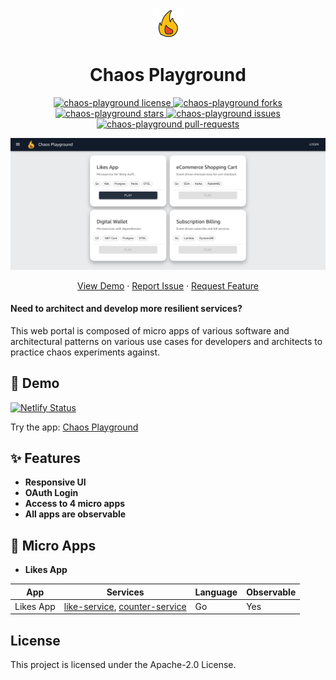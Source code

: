 <p align="center">
  <a href="https://github.com/farhanangullia/chaos-playground">
    <img alt="Chaos Playground" src="./docs/fire.png" width="48" />
  </a>
</p>
<h1 align="center">
  Chaos Playground
</h1>

<p align="center">
<a href="https://github.com/farhanangullia/chaos-playground/blob/main/LICENSE" target="blank">
<img src="https://img.shields.io/github/license/farhanangullia/chaos-playground?style=flat-square" alt="chaos-playground license" />
</a>
<a href="https://github.com/farhanangullia/chaos-playground/fork" target="blank">
<img src="https://img.shields.io/github/forks/farhanangullia/chaos-playground?style=flat-square" alt="chaos-playground forks"/>
</a>
<a href="https://github.com/farhanangullia/chaos-playground/stargazers" target="blank">
<img src="https://img.shields.io/github/stars/farhanangullia/chaos-playground?style=flat-square" alt="chaos-playground stars"/>
</a>
<a href="https://github.com/farhanangullia/chaos-playground/issues" target="blank">
<img src="https://img.shields.io/github/issues/farhanangullia/chaos-playground?style=flat-square" alt="chaos-playground issues"/>
</a>
<a href="https://github.com/farhanangullia/chaos-playground/pulls" target="blank">
<img src="https://img.shields.io/github/issues-pr/farhanangullia/chaos-playground?style=flat-square" alt="chaos-playground pull-requests"/>
</a>
</p>

<p align="center"><img src="./docs/chaos-playground.png" alt="chaos-playground png" /></p>

<p align="center">
    <a href="https://chaosplayground.netlify.app" target="blank">View Demo</a>
    ·
    <a href="https://github.com/farhanangullia/chaos-playground/issues/new/choose">Report Issue</a>
    ·
    <a href="https://github.com/farhanangullia/chaos-playground/issues/new/choose">Request Feature</a>
</p>

#### Need to architect and develop more resilient services?
This web portal is composed of micro apps of various software and architectural patterns on various use cases for developers and architects to practice chaos experiments against.


## 🚀 Demo
[![Netlify Status](https://api.netlify.com/api/v1/badges/e1fec818-e5c1-40cd-9603-e888d56a2266/deploy-status)](https://app.netlify.com/sites/chaosplayground/deploys)

Try the app: [Chaos Playground](https://chaosplayground.netlify.app)

## ✨ Features

- **Responsive UI**
- **OAuth Login**
- **Access to 4 micro apps**
- **All apps are observable**

## 🌟 Micro Apps

- **Likes App**


| App       	| Services                      	| Language 	| Observable 	|
|-----------	|-------------------------------	|----------	|------------	|
| Likes App 	| [like-service](apps/like-service), [counter-service](apps/counter-service) 	| Go       	| Yes        	|


<!-- ## 🛠️ Installation Steps -->

## License

This project is licensed under the Apache-2.0 License.